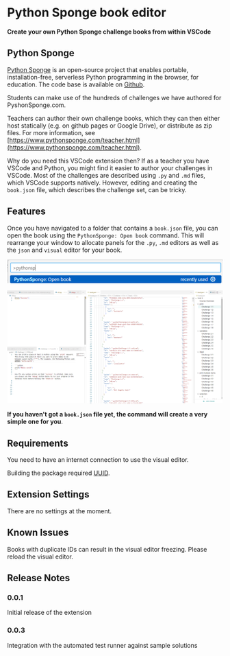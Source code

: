 # Python Sponge book editor

**Create your own Python Sponge challenge books from within VSCode**

## Python Sponge
[Python Sponge](https://www.pythonsponge.com/) is an open-source project that enables portable, installation-free, serverless Python programming in the browser, for education. The code base is available on [Github](https://github.com/gdenes355/python-frontend). 

Students can make use of the hundreds of challenges we have authored for PyshonSponge.com.

Teachers can author their own challenge books, which they can then either host statically (e.g. on github pages or Google Drive), or distribute as zip files. For more information, see [https://www.pythonsponge.com/teacher.html](https://www.pythonsponge.com/teacher.html).

Why do you need this VSCode extension then? If as a teacher you have VSCode and Python, you might find it easier to author your challenges in VSCode. Most of the challenges are described using `.py` and `.md` files, which VSCode supports natively. However, editing and creating the `book.json` file, which describes the challenge set, can be tricky.

## Features

Once you have navigated to a folder that contains a `book.json` file, you can open the book using the `PythonSponge: Open book` command. This will rearrange your window to allocate panels for the `.py`, `.md` editors as well as the `json` and `visual` editor for your book.

![open book](images/1.png)

![visual editor](images/2.png)

**If you haven't got a `book.json` file yet, the command will create a very simple one for you**.

## Requirements

You need to have an internet connection to use the visual editor.

Building the package required [UUID](https://www.uuidgenerator.net/dev-corner/typescript).

## Extension Settings

There are no settings at the moment.

## Known Issues

Books with duplicate IDs can result in the visual editor freezing. Please reload the visual editor.

## Release Notes



### 0.0.1

Initial release of the extension

### 0.0.3

Integration with the automated test runner against sample solutions


